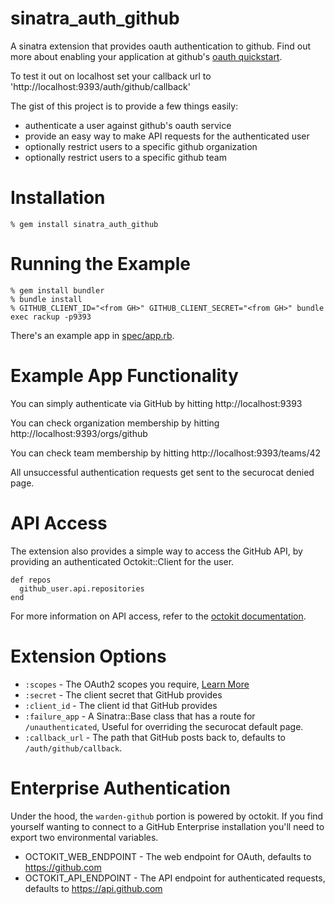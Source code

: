 sinatra_auth_github
===================

A sinatra extension that provides oauth authentication to github.  Find out more about enabling your application at github's [oauth quickstart](http://gist.github.com/419219).

To test it out on localhost set your callback url to 'http://localhost:9393/auth/github/callback'

The gist of this project is to provide a few things easily:

* authenticate a user against github's oauth service
* provide an easy way to make API requests for the authenticated user
* optionally restrict users to a specific github organization
* optionally restrict users to a specific github team

Installation
============

    % gem install sinatra_auth_github

Running the Example
===================
    % gem install bundler
    % bundle install
    % GITHUB_CLIENT_ID="<from GH>" GITHUB_CLIENT_SECRET="<from GH>" bundle exec rackup -p9393

There's an example app in [spec/app.rb](/spec/app.rb).

Example App Functionality
=========================

You can simply authenticate via GitHub by hitting http://localhost:9393

You can check organization membership by hitting http://localhost:9393/orgs/github

You can check team membership by hitting http://localhost:9393/teams/42

All unsuccessful authentication requests get sent to the securocat denied page.

API Access
============

The extension also provides a simple way to access the GitHub API, by providing an
authenticated Octokit::Client for the user.

    def repos
      github_user.api.repositories
    end

For more information on API access, refer to the [octokit documentation](http://rdoc.info/gems/octokit).

Extension Options
=================

* `:scopes`       - The OAuth2 scopes you require, [Learn More](http://gist.github.com/419219)
* `:secret`       - The client secret that GitHub provides
* `:client_id`    - The client id that GitHub provides
* `:failure_app`  - A Sinatra::Base class that has a route for `/unauthenticated`, Useful for overriding the securocat default page.
* `:callback_url` - The path that GitHub posts back to, defaults to `/auth/github/callback`.

Enterprise Authentication
=========================

Under the hood, the `warden-github` portion is powered by octokit.  If you find yourself wanting to connect to a GitHub Enterprise installation you'll need to export two environmental variables.

* OCTOKIT_WEB_ENDPOINT - The web endpoint for OAuth, defaults to https://github.com
* OCTOKIT_API_ENDPOINT - The API endpoint for authenticated requests, defaults to https://api.github.com
